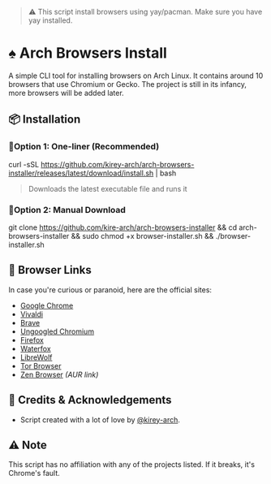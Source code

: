 > ⚠️ This script install browsers using yay/pacman. Make sure you have yay installed.

# ♠️ Arch Browsers Install

A simple CLI tool for installing browsers on Arch Linux.
It contains around 10 browsers that use Chromium or Gecko.
The project is still in its infancy, more browsers will be added later.

## 📦 Installation

### 🔹Option 1: One-liner (Recommended)

curl -sSL https://github.com/kirey-arch/arch-browsers-installer/releases/latest/download/install.sh | bash

> Downloads the latest executable file and runs it

### 🔹Option 2: Manual Download

git clone https://github.com/kire-arch/arch-browsers-installer && cd arch-browsers-installer && sudo chmod +x browser-installer.sh && ./browser-installer.sh

## 🔗 Browser Links

In case you're curious or paranoid, here are the official sites:

- [Google Chrome](https://www.google.com/chrome/)
- [Vivaldi](https://vivaldi.com/)
- [Brave](https://brave.com/)
- [Ungoogled Chromium](https://github.com/ungoogled-software/ungoogled-chromium)
- [Firefox](https://www.mozilla.org/firefox/)
- [Waterfox](https://www.waterfox.net/)
- [LibreWolf](https://librewolf.net/)
- [Tor Browser](https://www.torproject.org/)
- [Zen Browser](https://aur.archlinux.org/packages/zen-browser-bin) *(AUR link)*

## 🙏 Credits & Acknowledgements

- Script created with a lot of love by [@kirey-arch](https://github.com/kirey-arch).

## ⚠️ Note

This script has no affiliation with any of the projects listed.
If it breaks, it's Chrome's fault.
